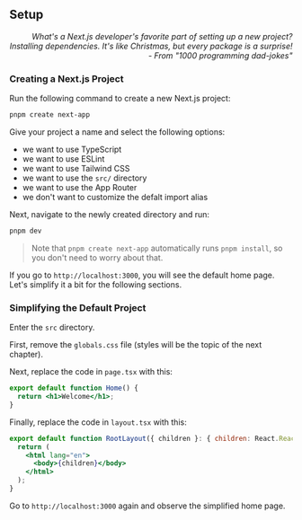 ## Setup

<div style="text-align: right"> <i> What's a Next.js developer's favorite part of setting up a new project? <br> Installing dependencies. It's like Christmas, but every package is a surprise! <br> - From "1000 programming dad-jokes" </i> </div>

### Creating a Next.js Project

Run the following command to create a new Next.js project:

```sh
pnpm create next-app
```

Give your project a name and select the following options:

- we want to use TypeScript
- we want to use ESLint
- we want to use Tailwind CSS
- we want to use the `src/` directory
- we want to use the App Router
- we don't want to customize the defalt import alias

Next, navigate to the newly created directory and run:

```sh
pnpm dev
```

> Note that `pnpm create next-app` automatically runs `pnpm install`, so you don't need to worry about that.

If you go to `http://localhost:3000`, you will see the default home page.
Let's simplify it a bit for the following sections.

### Simplifying the Default Project

Enter the `src` directory.

First, remove the `globals.css` file (styles will be the topic of the next chapter).

Next, replace the code in `page.tsx` with this:

```jsx
export default function Home() {
  return <h1>Welcome</h1>;
}
```

Finally, replace the code in `layout.tsx` with this:

```jsx
export default function RootLayout({ children }: { children: React.ReactNode }) {
  return (
    <html lang="en">
      <body>{children}</body>
    </html>
  );
}
```

Go to `http://localhost:3000` again and observe the simplified home page.
